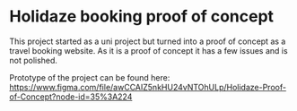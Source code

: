 # Holidaze booking proof of concept

This project started as a uni project but turned into a proof of concept as a travel booking website. As it is a proof of concept it has a few issues and is not polished.

Prototype of the project can be found here:
https://www.figma.com/file/awCCAIZ5nkHU24vNTOhULp/Holidaze-Proof-of-Concept?node-id=35%3A224